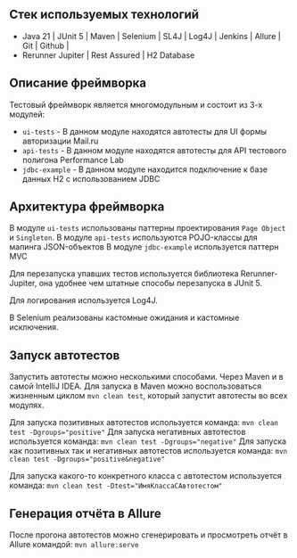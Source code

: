 ## Стек используемых технологий
* Java 21 | JUnit 5 | Maven | Selenium | SL4J | Log4J | Jenkins | Allure | Git | Github | 
* Rerunner Jupiter | Rest Assured | H2 Database

## Описание фреймворка
Тестовый фреймворк является многомодульным и состоит из 3-х модулей:
* `ui-tests`     - В данном модуле находятся автотесты для UI формы авторизации Mail.ru
* `api-tests`    - В данном модуле находятся автотесты для API тестового полигона Performance Lab
* `jdbc-example` - В данном модуле находится подключение к базе данных H2 с использованием JDBC

## Архитектура фреймворка
В модуле `ui-tests` использованы паттерны проектирования `Page Object` и `Singleton`.
В модуле `api-tests` используются POJO-классы для мапинга JSON-объектов
В модуле `jdbc-example` используется паттерн MVC

Для перезапуска упавших тестов используется библиотека Rerunner-Jupiter, 
она удобнее чем штатные способы перезапуска в JUnit 5.

Для логирования используется Log4J.

В Selenium реализованы кастомные ожидания и кастомные исключения.

## Запуск автотестов
Запустить автотесты можно несколькими способами. Через Maven и в самой IntelliJ IDEA.
Для запуска в Maven можно воспользоваться жизненным циклом `mvn clean test`, который 
запустит автотесты во всех модулях.

Для запуска позитивных автотестов используется команда:
`mvn clean test -Dgroups="positive"`
Для запуска негативных автотестов используется команда:
`mvn clean test -Dgroups="negative"`
Для запуска как позитивных так и негативных автотестов используется команда:
`mvn clean test -Dgroups="positive&negative"`

Для запуска какого-то конкретного класса с автотестом используется команда:
`mvn clean test -Dtest="ИмяКлассаСАвтотестом"`

## Генерация отчёта в Allure
После прогона автотестов можно сгенерировать и просмотреть отчёт в Allure командой:
`mvn allure:serve`